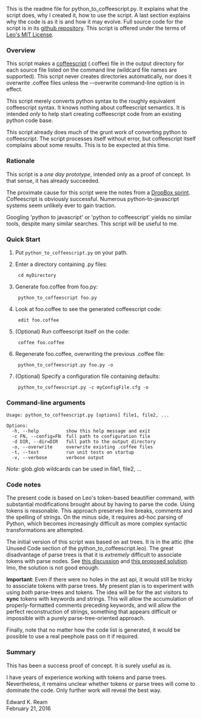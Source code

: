
This is the readme file for python_to_coffeescript.py. It explains what
the script does, why I created it, how to use the script. A last section explains why the code is as it is and how it may evolve. Full source code for the script is in its [github repository](https://github.com/edreamleo/python-to-coffeescript). This script is offered under the terms of [Leo's MIT License](http://leoeditor.com/license.html).


### Overview

This script makes a [coffeescript](http://coffeescript.org/) (.coffee) file in the output directory for each source file listed on the command line (wildcard file names are supported). This script never creates directories automatically, nor does it overwrite .coffee files unless the --overwrite command-line option is in effect.

This script merely converts python syntax to the roughly equivalent coffeescript syntax. It knows nothing about coffeescript semantics. It is intended *only* to help start creating coffeescript code from an existing python code base.

This script already does much of the grunt work of converting python to coffeescript. The script processes itself without error, but coffeescript itself complains about some results.  This is to be expected at this time.

### Rationale

This script is a *one day prototype*, intended only as a proof of concept. In that sense, it has already succeeded.

The proximate cause for this script were the notes from a [DropBox sprint](https://blogs.dropbox.com/tech/2012/09/dropbox-dives-into-coffeescript/). Coffeescript is obviously successful. Numerous python-to-javascript systems seem unlikely ever to gain traction.

Googling 'python to javascript' or 'python to coffeescript' yields no similar tools, despite many similar searches. This script will be useful to me.


### Quick Start

1. Put `python_to_coffeescript.py` on your path.

2. Enter a directory containing .py files:

        cd myDirectory
    
3. Generate foo.coffee from foo.py:

        python_to_coffeescript foo.py

4. Look at foo.coffee to see the generated coffeescript code:

        edit foo.coffee

5. (Optional) Run coffeescript itself on the code:

        coffee foo.coffee

6. Regenerate foo.coffee, overwriting the previous .coffee file:

        python_to_coffeescript.py foo.py -o
   
7. (Optional) Specify a configuration file containing defaults:

        python_to_coffeescript.py -c myConfigFile.cfg -o

### Command-line arguments

    Usage: python_to_coffeescript.py [options] file1, file2, ...
    
    Options:
      -h, --help          show this help message and exit
      -c FN, --config=FN  full path to configuration file
      -d DIR, --dir=DIR   full path to the output directory
      -o, --overwrite     overwrite existing .coffee files
      -t, --test          run unit tests on startup
      -v, --verbose       verbose output

*Note*: glob.glob wildcards can be used in file1, file2, ...

### Code notes

The present code is based on Leo's token-based beautifier command, with substantial modifications brought about by having to parse the code. Using tokens is reasonable. This approach preserves line breaks, comments and the spelling of strings. On the minus side, it requires ad-hoc parsing of Python, which becomes increasingly difficult as more complex syntactic transformations are attempted.

The initial version of this script was based on ast trees. It is in the attic (the Unused Code section of the python_to_coffeescript.leo). The great disadvantage of parse trees is that it is *extremely* difficult to associate tokens with parse nodes. See [this discussion](http://stackoverflow.com/questions/16748029/how-to-get-source-corresponding-to-a-python-ast-node) and [this proposed solution](https://bitbucket.org/plas/thonny/src/3b71fda7ac0b66d5c475f7a668ffbdc7ae48c2b5/thonny/common.py?at=master). Imo, the solution is not good enough.

**Important**: Even if there were no holes in the ast api, it would still be tricky to associate tokens with parse trees. My present plan is to experiment with using *both* parse-trees and tokens. The idea will be for the ast visitors to **sync** tokens with keywords and strings. This will allow the accumulation of properly-formatted comments preceding keywords, and will allow the perfect reconstruction of strings, something that appears difficult or impossible with a purely parse-tree-oriented approach.

Finally, note that no matter how the code list is generated, it would be possible to use a real peephole pass on it if required.

### Summary

This has been a success proof of concept. It is surely useful as is.

I have years of experience working with tokens and parse trees. Nevertheless, it remains unclear whether tokens or parse trees will come to dominate the code. Only further work will reveal the best way.

Edward K. Ream  
February 21, 2016
